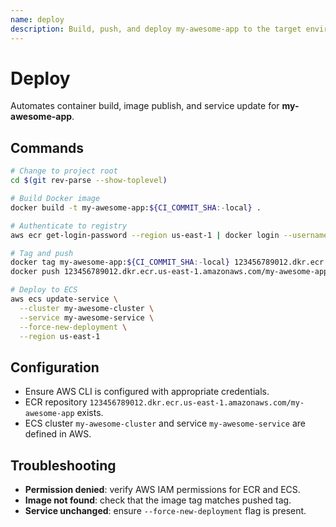 ```yaml
---
name: deploy
description: Build, push, and deploy my-awesome-app to the target environment
---
```


# Deploy

Automates container build, image publish, and service update for **my-awesome-app**.

## Commands

```bash
# Change to project root
cd $(git rev-parse --show-toplevel)

# Build Docker image
docker build -t my-awesome-app:${CI_COMMIT_SHA:-local} .

# Authenticate to registry
aws ecr get-login-password --region us-east-1 | docker login --username AWS --password-stdin 123456789012.dkr.ecr.us-east-1.amazonaws.com

# Tag and push
docker tag my-awesome-app:${CI_COMMIT_SHA:-local} 123456789012.dkr.ecr.us-east-1.amazonaws.com/my-awesome-app:${CI_COMMIT_SHA:-local}
docker push 123456789012.dkr.ecr.us-east-1.amazonaws.com/my-awesome-app:${CI_COMMIT_SHA:-local}

# Deploy to ECS
aws ecs update-service \
  --cluster my-awesome-cluster \
  --service my-awesome-service \
  --force-new-deployment \
  --region us-east-1
```

## Configuration

- Ensure AWS CLI is configured with appropriate credentials.
- ECR repository `123456789012.dkr.ecr.us-east-1.amazonaws.com/my-awesome-app` exists.
- ECS cluster `my-awesome-cluster` and service `my-awesome-service` are defined in AWS.

## Troubleshooting

- **Permission denied**: verify AWS IAM permissions for ECR and ECS.
- **Image not found**: check that the image tag matches pushed tag.
- **Service unchanged**: ensure `--force-new-deployment` flag is present.